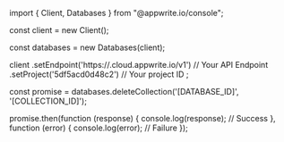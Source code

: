 import { Client, Databases } from "@appwrite.io/console";

const client = new Client();

const databases = new Databases(client);

client
    .setEndpoint('https://<REGION>.cloud.appwrite.io/v1') // Your API Endpoint
    .setProject('5df5acd0d48c2') // Your project ID
;

const promise = databases.deleteCollection('[DATABASE_ID]', '[COLLECTION_ID]');

promise.then(function (response) {
    console.log(response); // Success
}, function (error) {
    console.log(error); // Failure
});